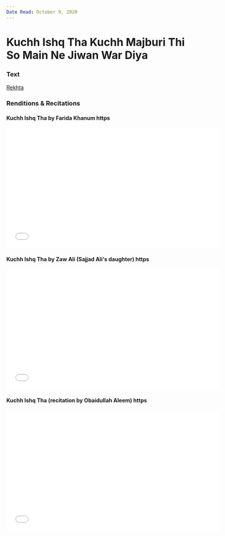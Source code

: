 ```yaml
---
Date Read: October 9, 2020
---
```


# Kuchh Ishq Tha Kuchh Majburi Thi So Main Ne Jiwan War Diya

### Text
[Rekhta](https://www.rekhta.org/ghazals/kuchh-ishq-thaa-kuchh-majbuurii-thii-so-main-ne-jiivan-vaar-diyaa-obaidullah-aleem-ghazals?)

### Renditions & Recitations

#### Kuchh Ishq Tha by Farida Khanum https

<iframe width="560" height="315" src="//www.youtube.com/embed/qN4vdIBtZ6I" title="YouTube video player" frameborder="0" allow="accelerometer; autoplay; clipboard-write; encrypted-media; gyroscope; picture-in-picture" allowfullscreen></iframe>

#### Kuchh Ishq Tha by Zaw Ali (Sajjad Ali's daughter) https

<iframe width="560" height="315" src="//www.youtube.com/embed/NLvNPl1D3sk" title="YouTube video player" frameborder="0" allow="accelerometer; autoplay; clipboard-write; encrypted-media; gyroscope; picture-in-picture" allowfullscreen></iframe>

#### Kuchh Ishq Tha (recitation by Obaidullah Aleem) https

<iframe width="560" height="315" src="//www.youtube.com/embed/FfEc6I222Uc" title="YouTube video player" frameborder="0" allow="accelerometer; autoplay; clipboard-write; encrypted-media; gyroscope; picture-in-picture" allowfullscreen></iframe>

